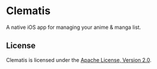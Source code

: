 #  Clematis

A native iOS app for managing your anime & manga list.

## License

Clematis is licensed under the [Apache License, Version 2.0](LICENSE.txt).
